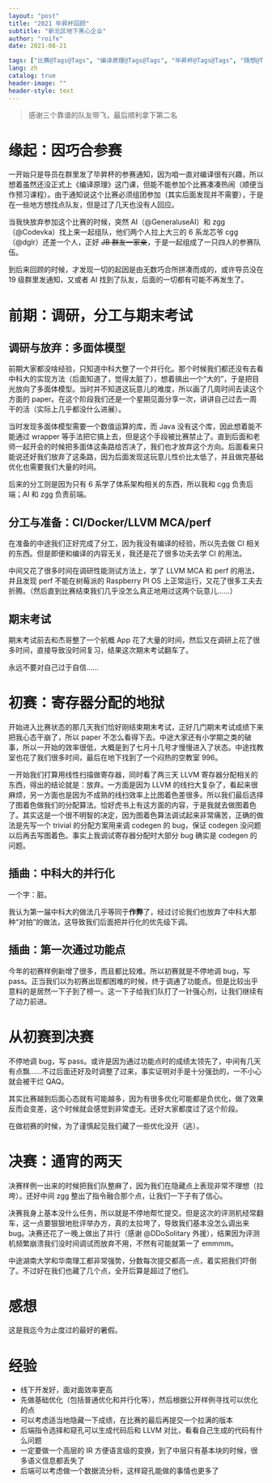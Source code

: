 ```yaml
---
layout: "post"
title: "2021 毕昇杯回顾"
subtitle: "新北区地下黑心企业"
author: "roife"
date: 2021-08-21

tags: ["比赛@Tags@Tags", "编译原理@Tags@Tags", "毕昇杯@Tags@Tags", "随想@Tags@Tags"]
lang: zh
catalog: true
header-image: ""
header-style: text
---
```


> 感谢三个靠谱的队友带飞，最后顺利拿下第二名

# 缘起：因巧合参赛

一开始只是导员在群里发了毕昇杯的参赛通知，因为咱一直对编译很有兴趣，所以想着虽然还没正式上《编译原理》这门课，但能不能参加个比赛凑凑热闹（顺便当作预习课程）。由于通知说这个比赛必须组团参加（其实后面发现并不需要），于是在一些地方想找点队友，但是过了几天也没有人回应。

当我快放弃参加这个比赛的时候，突然 AI（@GeneraluseAI）和 zgg（@Codevka）找上来一起组队，他们两个人拉上大三的 6 系龙芯爷 cgg（@dglr）还差一个人，正好 ~~JB 群友一家亲~~，于是一起组成了一只四人的参赛队伍。

到后来回顾的时候，才发现一切的起因是由无数巧合所拼凑而成的，或许导员没在 19 级群里发通知，又或者 AI 找到了队友，后面的一切都有可能不再发生了。

# 前期：调研，分工与期末考试

## 调研与放弃：多面体模型

前期大家都没啥经验，只知道中科大整了一个并行化。那个时候我们都还没有去看中科大的实现方法（后面知道了，觉得太脏了），想着搞出一个“大的”，于是把目光放向了多面体模型。当时并不知道这玩意儿的难度，所以画了几周时间去读这个方面的 paper。在这个阶段我们还是一个星期见面分享一次，讲讲自己过去一周干的活（实际上几乎都没什么进展）。

当时发现多面体模型需要一个数值运算的库，而 Java 没有这个库，因此想着能不能通过 wrapper 等手法把它搞上去，但是这个手段被比赛禁止了。直到后面和老师一起开会的时候把多面体这条路给否决了，我们也才放弃这个方向。后面看来只能说还好我们放弃了这条路，因为后面发现这玩意儿性价比太低了，并且做完基础优化也需要我们大量的时间。

后来的分工则是因为只有 6 系学了体系架构相关的东西，所以我和 cgg 负责后端；AI 和 zgg 负责前端。

## 分工与准备：CI/Docker/LLVM MCA/perf

在准备的中途我们正好完成了分工，因为我没有编译的经验，所以先去做 CI 相关的东西。但是即便和编译的内容无关，我还是花了很多功夫去学 CI 的用法。

中间又花了很多时间在调研性能测试方法上，学了 LLVM MCA 和 perf 的用法，并且发现 perf 不能在树莓派的 Raspberry PI OS 上正常运行，又花了很多工夫去折腾。（然后直到比赛结束我们几乎没怎么真正地用过这两个玩意儿……）

## 期末考试

期末考试前去和杰哥整了一个航概 App 花了大量的时间，然后又在调研上花了很多时间，直接导致没时间复习，结果这次期末考试翻车了。

永远不要对自己过于自信……

# 初赛：寄存器分配的地狱

开始进入比赛状态的那几天我们恰好刚结束期末考试，正好几门期末考试成绩下来把我心态干崩了，所以 paper 不怎么看得下去。中途大家还有小学期之类的破事，所以一开始的效率很低，大概是到了七月十几号才慢慢进入了状态。中途找教室也花了我们很多时间，最后在地下找到了一个闷热的空教室 996。

一开始我们打算用线性扫描做寄存器，同时看了两三天 LLVM 寄存器分配相关的东西，得出的结论就是：放弃。一方面是因为 LLVM 的线扫大复杂了，看起来很麻烦，另一方面也是因为不成熟的线扫效率上比图着色差很多。所以我们最后选择了图着色做我们的分配算法。恰好虎书上有这方面的内容，于是我就去做图着色了。其实这是一个很不明智的决定，因为图着色算法调试起来非常痛苦，正确的做法是先写一个 trivial 的分配方案用来调 codegen 的 bug，保证 codegen 没问题以后再去写图着色。事实上我调试寄存器分配时大部分 bug 确实是 codegen 的问题。

## 插曲：中科大的并行化

一个字：脏。

我认为第一届中科大的做法几乎等同于**作弊**了，经过讨论我们也放弃了中科大那种“对拍”的做法，这导致我们后面把并行化的优先级下调。

## 插曲：第一次通过功能点

今年的初赛样例新增了很多，而且都比较难。所以初赛就是不停地调 bug，写 pass。正当我们以为初赛出现都困难的时候，终于调通了功能点。但是比较出乎意料的是居然一下子到了榜一。这一下子给我们队打了一针强心剂，让我们继续有了动力前进。

# 从初赛到决赛

不停地调 bug，写 pass。或许是因为通过功能点时的成绩太领先了，中间有几天有点飘……不过后面还好及时调整了过来，事实证明对手是十分强劲的，一不小心就会被干烂 QAQ。

其实比赛越到后面心态就有可能越多，因为有很多优化可能都是负优化，做了效果反而会变差，这个时候就会感觉到非常虚无。还好大家都度过了这个阶段。

在做初赛的时候，为了谨慎起见我们藏了一些优化没开（逃）。

# 决赛：通宵的两天

决赛样例一出来的时候把我们队整麻了，因为我们在隐藏点上表现非常不理想（拉垮）。还好中间 zgg 整出了指令融合那个点，让我们一下子有了信心。

决赛我身上基本没什么任务，所以就是不停地帮忙提交。但是这次的评测机经常翻车，这一点要狠狠地批评举办方，真的太拉垮了，导致我们基本没怎么调出来 bug。决赛还花了一晚上做出了并行（感谢 @DDoSolitary 外援），结果因为评测机频繁崩溃我们没时间调试而放弃不用，不然有可能就第一了 emmmm。

中途湖南大学和华南理工都非常强势，分数每次提交都高一点，着实把我们吓倒了。不过好在我们也藏了几个点，全开后算是超过了他们。

# 感想

这是我迄今为止度过的最好的暑假。

# 经验

- 线下开发好，面对面效率更高
- 先做基础优化（包括普通优化和并行化等），然后根据公开样例寻找可以优化的点
- 可以考虑适当地隐藏一下成绩，在比赛的最后再提交一个拉满的版本
- 后端指令选择和窥孔可以生成代码后和 LLVM 对比，看看自己生成的代码有什么问题
- 一定要做一个高层的 IR 方便语言级的变换，到了中层只有基本块的时候，很多语义信息都丢失了
- 后端可以考虑做一个数据流分析，这样窥孔能做的事情也更多了